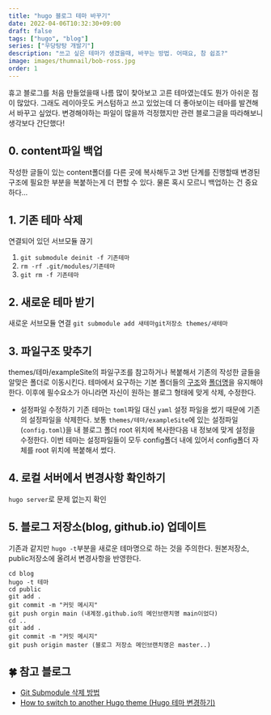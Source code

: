 ```yaml
---
title: "hugo 블로그 테마 바꾸기"
date: 2022-04-06T10:32:30+09:00
draft: false
tags: ["hugo", "blog"]
series: ["우당탕탕 개발기"]
description: "쓰고 싶은 테마가 생겼을때, 바꾸는 방법. 어때요, 참 쉽죠?"
image: images/thumnail/bob-ross.jpg
order: 1
---
```

휴고 블로그를 처음 만들었을때 나름 많이 찾아보고 고른 테마였는데도 뭔가 아쉬운 점이 많았다. 그래도 레이아웃도 커스텀하고 쓰고 있었는데 더 좋아보이는 테마를 발견해서 바꾸고 싶었다. 변경해야하는 파일이 많을까 걱정했지만 관련 블로그글을 따라해보니 생각보다 간단했다!

## 0. content파일 백업
작성한 글들이 있는 content폴더를 다른 곳에 복사해두고 3번 단계를 진행할때 변경된 구조에 필요한 부분을 복붙하는게 더 편할 수 있다. 물론 혹시 모르니 백업하는 건 중요하다...

## 1. 기존 테마 삭제
연결되어 있던 서브모듈 끊기
1. `git submodule deinit -f 기존테마`
2. `rm -rf .git/modules/기존테마`
3. `git rm -f 기존테마`
## 2. 새로운 테마 받기
새로운 서브모듈 연결
`git submodule add 새테마git저장소 themes/새테마`

## 3. 파일구조 맞추기


themes/테마/exampleSite의 파일구조를 참고하거나 복붙해서 기존의 작성한 글들을 알맞은 폴더로 이동시킨다. 테마에서 요구하는 기본 폴더들의 <ins>구조</ins>와 <ins>폴더명</ins>을 유지해야한다. 이후에 필수요소가 아니라면 자신이 원하는 블로그 형태에 맞게 삭제, 수정한다.

- 설정파일 수정하기
기존 테마는 `toml`파일 대신 `yaml` 설정 파일을 썼기 때문에 기존의 설정파일을 삭제한다. 보통 `themes/테마/exampleSite`에 있는 설정파일(`config.toml`)을 내 블로그 폴더 root 위치에 복사한다음 내 정보에 맞게 설정을 수정한다. 이번 테마는 설정파일들이 모두 config폴더 내에 있어서 config폴더 자체를 root 위치에 복붙해서 썼다. 

## 4. 로컬 서버에서 변경사항 확인하기
`hugo server`로 문제 없는지 확인
## 5. 블로그 저장소(blog, github.io) 업데이트
기존과 같지만 `hugo -t`부분을 새로운 테마명으로 하는 것을 주의한다. 원본저장소, public저장소에 올려서 변경사항을 반영한다. 
```git
cd blog
hugo -t 테마
cd public
git add .
git commit -m "커밋 메시지"
git push orgin main (내계정.github.io의 메인브랜치명 main이었다)
cd ..
git add .
git commit -m "커밋 메시지"
git push origin master (블로그 저장소 메인브랜치명은 master..)
```
## 🍀 참고 블로그
- [Git Submodule 삭제 방법](http://snowdeer.github.io/git/2018/08/01/how-to-remove-git-submodule/)
- [How to switch to another Hugo theme (Hugo 테마 변경하기)](https://hoontaeklee.github.io/en/posts/20200215_switch_theme/)
